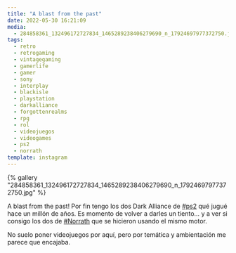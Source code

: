 ```yaml
---
title: "A blast from the past"
date: 2022-05-30 16:21:09
media:
  - 284858361_132496172727834_1465289238406279690_n_17924697977372750.jpg
tags:
  - retro
  - retrogaming
  - vintagegaming
  - gamerlife
  - gamer
  - sony
  - interplay
  - blackisle
  - playstation
  - darkalliance
  - forgottenrealms
  - rpg
  - rol
  - videojuegos
  - videogames
  - ps2
  - norrath
template: instagram
---
```


{% gallery "284858361_132496172727834_1465289238406279690_n_17924697977372750.jpg" %}

A blast from the past! Por fin tengo los dos Dark Alliance de [#ps2](/tags/ps2) qué jugué hace un millón de años. Es momento de volver a darles un tiento… y a ver si consigo los dos de [#Norrath](/tags/norrath) que se hicieron usando el mismo motor. 

No suelo poner videojuegos por aquí, pero por temática y ambientación me parece que encajaba.


